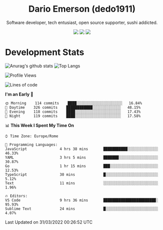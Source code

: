 <div align="center">
  
# Dario Emerson (dedo1911)
Software developer, tech entusiast, open source supporter, sushi addicted.

[![](https://img.shields.io/badge/-Linkedin-informational?style=for-the-badge&logo=linkedin&logoColor=white&color=2867B2)](http://linkedin.com/in/dedo1911)
[![](https://img.shields.io/badge/-Telegram-informational?style=for-the-badge&logo=telegram&logoColor=white&color=0088cc)](https://t.me/dedo1911)
[![](https://img.shields.io/badge/-Facebook-informational?style=for-the-badge&logo=facebook&logoColor=white&color=3b5998)](https://fb.com/dedo1911)

</div>

# Development Stats

![Anurag's github stats](https://github-readme-stats.vercel.app/api?username=dedo1911&count_private=true&show_icons=true&theme=chartreuse-dark)
![Top Langs](https://github-readme-stats.vercel.app/api/top-langs/?username=dedo1911&theme=chartreuse-dark&layout=compact)

<!--START_SECTION:waka-->
![Profile Views](http://img.shields.io/badge/Profile%20Views-20-blue)

![Lines of code](https://img.shields.io/badge/From%20Hello%20World%20I%27ve%20Written-51%20Thousand%20lines%20of%20code-blue)

**I'm an Early 🐤** 

```text
🌞 Morning    114 commits    ████░░░░░░░░░░░░░░░░░░░░░   16.84% 
🌆 Daytime    326 commits    ████████████░░░░░░░░░░░░░   48.15% 
🌃 Evening    118 commits    ████░░░░░░░░░░░░░░░░░░░░░   17.43% 
🌙 Night      119 commits    ████░░░░░░░░░░░░░░░░░░░░░   17.58%

```


📊 **This Week I Spent My Time On** 

```text
⌚︎ Time Zone: Europe/Rome

💬 Programming Languages: 
JavaScript               4 hrs 38 mins       ███████████░░░░░░░░░░░░░░   46.33% 
YAML                     3 hrs 5 mins        ███████░░░░░░░░░░░░░░░░░░   30.87% 
Go                       1 hr 15 mins        ███░░░░░░░░░░░░░░░░░░░░░░   12.53% 
TypeScript               30 mins             █░░░░░░░░░░░░░░░░░░░░░░░░   5.12% 
Text                     11 mins             ░░░░░░░░░░░░░░░░░░░░░░░░░   1.96%

🔥 Editors: 
VS Code                  9 hrs 36 mins       ████████████████████████░   95.93% 
Sublime Text             24 mins             █░░░░░░░░░░░░░░░░░░░░░░░░   4.07%

```


 Last Updated on 31/03/2022 00:26:52 UTC
<!--END_SECTION:waka-->

<!--
**dedo1911/dedo1911** is a ✨ _special_ ✨ repository because its `README.md` (this file) appears on your GitHub profile.

Here are some ideas to get you started:

- 🔭 I’m currently working on ...
- 🌱 I’m currently learning ...
- 👯 I’m looking to collaborate on ...
- 🤔 I’m looking for help with ...
- 💬 Ask me about ...
- 📫 How to reach me: ...
- 😄 Pronouns: ...
- ⚡ Fun fact: ...
-->
